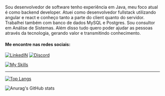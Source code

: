 <p>Sou desenvolvedor de software tenho experiência em Java, meu foco atual é como backend developer. Atuei como desenvolvedor fullstack utilizando angular e react e conheço tanto a parte do client quanto do servidor. Trabalhei também com banco de dados MySQL e Postgres. Sou consultor em Análise de Sistemas. Além disso tudo quero poder ajudar as pessoas através da tecnologia, gerando valor e transmitindo conhecimento.</p>

#### Me encontre nas redes sociais:

[![LinkedIN](https://img.shields.io/badge/LinkedIn-0077B5?style=for-the-badge&logo=linkedin&logoColor=white)](https://www.linkedin.com/in/bruno-staine-81b8a9185/)
[![Discord](https://img.shields.io/badge/Discord-7289DA?style=for-the-badge&logo=discord&logoColor=white)](https://discord.com/channels/@Bruno%20Staine#3352)
	
[![My Skills](https://skillicons.dev/icons?i=java,spring,docker,postgres,mysql,rabbitmq,aws,kubernetes,idea,postman)](https://skillicons.dev)

<hr>


[![Top Langs](https://github-readme-stats.vercel.app/api/top-langs/?username=Brunostaine&layout=compact&theme=radical)](https://github.com/anuraghazra/github-readme-stats)
 
![Anurag's GitHub stats](https://github-readme-stats.vercel.app/api?username=Brunostaine&show_icons=true&theme=radical)

